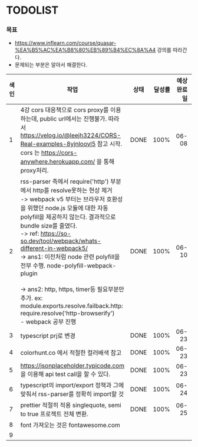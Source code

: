 # TODOLIST

### 목표

* https://www.inflearn.com/course/quasar-%EA%B5%AC%EA%B8%80%EB%89%B4%EC%8A%A4 강의를 따라간다.
* 문제되는 부분은 알아서 해결한다.

| 색인 | 작업                                                         | 상태 | 달성률 | 예상 완료일 | 완료일 | 작업 소요시간 |
| ---- | ------------------------------------------------------------ | ---- | -----: | ----------: | -----: | ------------- |
| 1    | 4강 cors 대응책으로 cors proxy를 이용하는데, public url에서는 진행불가. 따라서 https://velog.io/@leejh3224/CORS-Real-examples-8yjnloovl5 참고 시작.<br />cors 는 https://cors-anywhere.herokuapp.com/ 을 통해 proxy처리. | DONE |   100% |       06-08 |  06-08 | 1h            |
| 2    | rss-parser 측에서 require('http') 부분에서 http를 resolve못하는 현상 제거<br />-> webpack v5 부터는 브라우저 호환성을 위했던 node.js 모듈에 대한 자동 polyfill을 제공하지 않는다. 결과적으로 bundle size를 줄였다. <br />-> ref: https://so-so.dev/tool/webpack/whats-different-in-webpack5/<br />-> ans1: 이전처럼 node 관련 polyfill을 전부 수행. node-polyfill-webpack-plugin<br /><br />-> ans2: http, https, timer등 필요부분만 추가. ex: module.exports.resolve.failback.http: require.resolve('http-browserify')<br />- webpack 공부 진행 | DONE |   100% |       06-10 |  06-20 | 1d            |
| 3    | typescript prj로 변경                                        | DONE |   100% |       06-23 |  06-23 | 30m           |
| 4    | colorhunt.co 에서 적절한 컬러배색 참고                       | DONE |   100% |       06-23 |  06-23 | 10m           |
| 5    | https://jsonplaceholder.typicode.com 을 이용해 api test call을 할 수 있다. | DONE |   100% |       06-23 |  06-23 | 10m           |
| 6    | typescript의 import/export 정책과 그에맞춰서 rss-parser를 정확히 import할 것 | DONE |   100% |       06-24 |  06-24 | 30m           |
| 7    | prettier 적절히 적용 singlequote, semi to true 프로젝트 전체 변환. | DONE |   100% |       06-25 |  06-25 | 30m           |
| 8    | font 가져오는 것은 fontawesome.com                           |      |        |             |        |               |
| 9    |                                                              |      |        |             |        |               |

